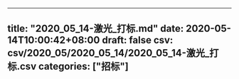 
---
title: "2020_05_14-激光_打标.md"
date: 2020-05-14T10:00:42+08:00
draft: false
csv: csv/2020_05/2020_05_14/2020_05_14-激光_打标.csv
categories: ["招标"]
---
